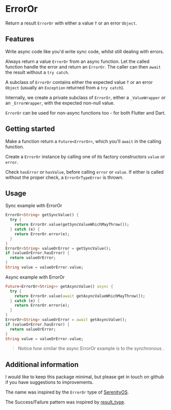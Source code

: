 # ErrorOr

Return a result `ErrorOr` with either a value `T` or an error `Object`.

## Features

Write async code like you'd write sync code, whilst still dealing with errors.

Always return a value `ErrorOr` from an async function. Let the called function
handle the error and return an `ErrorOr`. The caller can then `await` the result
without a `try catch`.

A subclass of `ErrorOr` contains either the expected value `T` or an error
`Object` (usually an `Exception` returned from a `try catch`).

Internally, we create a private subclass of `ErrorOr`, either a `_ValueWrapper`
or an `_ErrorWrapper`, with the expected non-null value.

`ErrorOr` can be used for non-async functions too - for both Flutter and Dart.

## Getting started

Make a function return a `Future<ErrorOr>`, which you'll `await` in the calling
function.

Create a `ErrorOr` instance by calling one of its factory constructors `value`
or `error`.

Check `hasError` or `hasValue`, before calling `error` or `value`. If either is
called without the proper check, a `ErrorOrTypeError` is thrown.

## Usage

Sync example with ErrorOr

```dart
ErrorOr<String> getSyncValue() {
  try {
    return ErrorOr.value(getSyncValueWhichMayThrow());
  } catch (e) {
    return ErrorOr.error(e);
  }
}
ErrorOr<String> valueOrError = getSyncValue();
if (valueOrError.hasError) {
  return valueOrError;
}
String value = valueOrError.value;
```

Async example with ErrorOr

```dart
Future<ErrorOr<String>> getAsyncValue() async {
  try {
    return ErrorOr.value(await getAsyncValueWhichMayThrow());
  } catch (e) {
    return ErrorOr.error(e);
  }
}
ErrorOr<String> valueOrError = await getAsyncValue();
if (valueOrError.hasError) {
  return valueOrError;
}
String value = valueOrError.value;
```

> Notice how similar the async ErrorOr example is to the synchronous .

## Additional information

I would like to keep this package minimal, but please get in touch on github if
you have suggestions to improvements.

The name was inspired by the `ErrorOr` type of [SerenityOS](https://github.com/SerenityOS/serenity/blob/master/AK/Error.h).

The Success/Failure pattern was inspired by [result_type](https://pub.dev/packages/result_type).